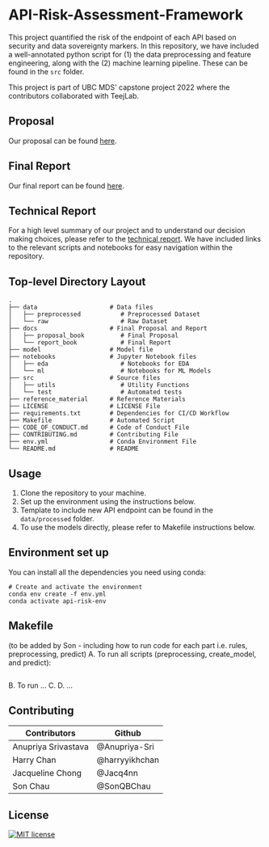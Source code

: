 # API-Risk-Assessment-Framework
This project quantified the risk of the endpoint of each API based on security and data sovereignty markers. In this repository, we have included a well-annotated python script for (1) the data preprocessing and feature engineering, along with the (2) machine learning pipeline. These can be found in the `src` folder.

This project is part of UBC MDS' capstone project 2022 where the contributors collaborated with TeejLab.

## Proposal

Our proposal can be found [here](https://github.com/teejlab/API-Risk-Assessment-Framework/blob/main/docs/proposal_book/_build/pdf/book.pdf).

## Final Report
Our final report can be found [here](https://teejlab.github.io/API-Risk-Assessment-Framework/intro.html). 

## Technical Report
For a high level summary of our project and to understand our decision making choices, please refer to the [technical report](https://github.com/teejlab/API-Risk-Assessment-Framework/blob/main/docs/technical_report.md).
We have included links to the relevant scripts and notebooks for easy navigation within the repository. 

## Top-level Directory Layout
    .
    ├── data                    # Data files
    │   ├── preprocessed           # Preprocessed Dataset
    │   └── raw                    # Raw Dataset
    ├── docs                    # Final Proposal and Report
    │   ├── proposal_book          # Final Proposal
    │   └── report_book            # Final Report
    ├── model                   # Model file
    ├── notebooks               # Jupyter Notebook files 
    │   ├── eda                    # Notebooks for EDA
    │   └── ml                     # Notebooks for ML Models
    ├── src                     # Source files
    │   ├── utils                  # Utility Functions
    │   └── test                   # Automated tests
    ├── reference_material      # Reference Materials
    ├── LICENSE                 # LICENSE File
    ├── requirements.txt        # Dependencies for CI/CD Workflow
    ├── Makefile                # Automated Script
    ├── CODE_OF_CONDUCT.md      # Code of Conduct File
    ├── CONTRIBUTING.md         # Contributing File
    ├── env.yml                 # Conda Environment File
    └── README.md               # README

## Usage
1. Clone the repository to your machine.
2. Set up the environment using the instructions below.
3. Template to include new API endpoint can be found in the `data/processed` folder.
4. To use the models directly, please refer to Makefile instructions below.

## Environment set up
You can install all the dependencies you need using conda:
```
# Create and activate the environment
conda env create -f env.yml
conda activate api-risk-env
```

## Makefile
(to be added by Son - including how to run code for each part i.e. rules, preprocessing, predict)
A. To run all scripts (preprocessing, create_model, and predict):
```
```
B. To run ...
C. 
D. ...

## Contributing

| Contributors         | Github                |
|----------------------|-----------------------|
| Anupriya Srivastava  | \@Anupriya-Sri        |
| Harry Chan           | \@harryyikhchan       |
| Jacqueline Chong     | \@Jacq4nn             |
| Son Chau             | \@SonQBChau           |

## License
[![MIT license](https://img.shields.io/badge/License-MIT-blue.svg)](https://github.com/teejlab/API-Risk-Assessment-Framework/blob/readme/LICENSE)